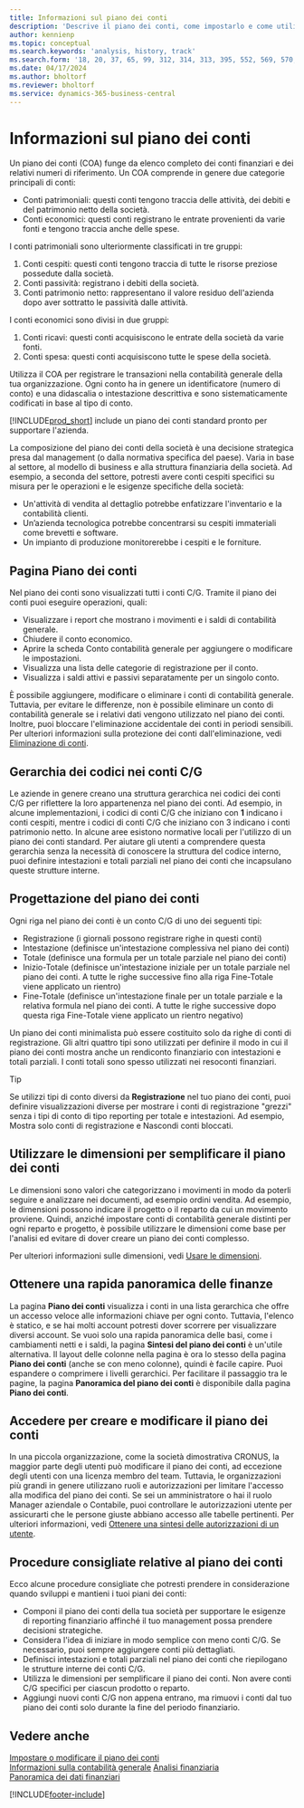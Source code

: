 ```yaml
---
title: Informazioni sul piano dei conti
description: 'Descrive il piano dei conti, come impostarlo e come utilizzarlo.'
author: kennienp
ms.topic: conceptual
ms.search.keywords: 'analysis, history, track'
ms.search.form: '18, 20, 37, 65, 99, 312, 314, 313, 395, 552, 569, 570, 634, 790, 791, 1158'
ms.date: 04/17/2024
ms.author: bholtorf
ms.reviewer: bholtorf
ms.service: dynamics-365-business-central
---
```


# <a name="understanding-the-chart-of-accounts"></a>Informazioni sul piano dei conti

Un piano dei conti (COA) funge da elenco completo dei conti finanziari e dei relativi numeri di riferimento. Un COA comprende in genere due categorie principali di conti:

- Conti patrimoniali: questi conti tengono traccia delle attività, dei debiti e del patrimonio netto della società.
- Conti economici: questi conti registrano le entrate provenienti da varie fonti e tengono traccia anche delle spese.

I conti patrimoniali sono ulteriormente classificati in tre gruppi:

1. Conti cespiti: questi conti tengono traccia di tutte le risorse preziose possedute dalla società.
1. Conti passività: registrano i debiti della società.
1. Conti patrimonio netto: rappresentano il valore residuo dell'azienda dopo aver sottratto le passività dalle attività.

I conti economici sono divisi in due gruppi:

1. Conti ricavi: questi conti acquisiscono le entrate della società da varie fonti.
1. Conti spesa: questi conti acquisiscono tutte le spese della società.

Utilizza il COA per registrare le transazioni nella contabilità generale della tua organizzazione. Ogni conto ha in genere un identificatore (numero di conto) e una didascalia o intestazione descrittiva e sono sistematicamente codificati in base al tipo di conto.

[!INCLUDE[prod_short](includes/prod_short.md)] include un piano dei conti standard pronto per supportare l'azienda.

La composizione del piano dei conti della società è una decisione strategica presa dal management (o dalla normativa specifica del paese). Varia in base al settore, al modello di business e alla struttura finanziaria della società. Ad esempio, a seconda del settore, potresti avere conti cespiti specifici su misura per le operazioni e le esigenze specifiche della società:

* Un'attività di vendita al dettaglio potrebbe enfatizzare l'inventario e la contabilità clienti.
* Un’azienda tecnologica potrebbe concentrarsi su cespiti immateriali come brevetti e software.
* Un impianto di produzione monitorerebbe i cespiti e le forniture.

## <a name="the-chart-of-accounts-page"></a>Pagina Piano dei conti

Nel piano dei conti sono visualizzati tutti i conti C/G. Tramite il piano dei conti puoi eseguire operazioni, quali:  

* Visualizzare i report che mostrano i movimenti e i saldi di contabilità generale.  
* Chiudere il conto economico.  
* Aprire la scheda Conto contabilità generale per aggiungere o modificare le impostazioni.  
* Visualizza una lista delle categorie di registrazione per il conto.
* Visualizza i saldi attivi e passivi separatamente per un singolo conto.

È possibile aggiungere, modificare o eliminare i conti di contabilità generale. Tuttavia, per evitare le differenze, non è possibile eliminare un conto di contabilità generale se i relativi dati vengono utilizzato nel piano dei conti. Inoltre, puoi bloccare l'eliminazione accidentale dei conti in periodi sensibili. Per ulteriori informazioni sulla protezione dei conti dall'eliminazione, vedi [Eliminazione di conti](finance-setup-chart-accounts.md#delete-accounts).  

## <a name="the-code-hierarchy-in-gl-accounts"></a>Gerarchia dei codici nei conti C/G

Le aziende in genere creano una struttura gerarchica nei codici dei conti C/G per riflettere la loro appartenenza nel piano dei conti. Ad esempio, in alcune implementazioni, i codici di conti C/G che iniziano con **1** indicano i conti cespiti, mentre i codici di conti C/G che iniziano con 3 indicano i conti patrimonio netto. In alcune aree esistono normative locali per l'utilizzo di un piano dei conti standard. Per aiutare gli utenti a comprendere questa gerarchia senza la necessità di conoscere la struttura del codice interno, puoi definire intestazioni e totali parziali nel piano dei conti che incapsulano queste strutture interne.

## <a name="designing-your-chart-of-accounts"></a>Progettazione del piano dei conti

Ogni riga nel piano dei conti è un conto C/G di uno dei seguenti tipi:

* Registrazione (i giornali possono registrare righe in questi conti)
* Intestazione (definisce un'intestazione complessiva nel piano dei conti)
* Totale (definisce una formula per un totale parziale nel piano dei conti)
* Inizio-Totale (definisce un'intestazione iniziale per un totale parziale nel piano dei conti. A tutte le righe successive fino alla riga Fine-Totale viene applicato un rientro)
* Fine-Totale (definisce un'intestazione finale per un totale parziale e la relativa formula nel piano dei conti. A tutte le righe successive dopo questa riga Fine-Totale viene applicato un rientro negativo)

Un piano dei conti minimalista può essere costituito solo da righe di conti di registrazione. Gli altri quattro tipi sono utilizzati per definire il modo in cui il piano dei conti mostra anche un rendiconto finanziario con intestazioni e totali parziali. I conti totali sono spesso utilizzati nei resoconti finanziari.

> [!TIP]
> Se utilizzi tipi di conto diversi da **Registrazione** nel tuo piano dei conti, puoi definire visualizzazioni diverse per mostrare i conti di registrazione "grezzi" senza i tipi di conto di tipo reporting per totale e intestazioni. Ad esempio, Mostra solo conti di registrazione e Nascondi conti bloccati.

## <a name="use-dimensions-to-simplify-your-chart-of-accounts"></a>Utilizzare le dimensioni per semplificare il piano dei conti

Le dimensioni sono valori che categorizzano i movimenti in modo da poterli seguire e analizzare nei documenti, ad esempio ordini vendita. Ad esempio, le dimensioni possono indicare il progetto o il reparto da cui un movimento proviene. Quindi, anziché impostare conti di contabilità generale distinti per ogni reparto e progetto, è possibile utilizzare le dimensioni come base per l'analisi ed evitare di dover creare un piano dei conti complesso.

Per ulteriori informazioni sulle dimensioni, vedi [Usare le dimensioni](finance-dimensions.md).

## <a name="get-a-quick-overview-of-your-finances"></a>Ottenere una rapida panoramica delle finanze

La pagina **Piano dei conti** visualizza i conti in una lista gerarchica che offre un accesso veloce alle informazioni chiave per ogni conto. Tuttavia, l'elenco è statico, e se hai molti account potresti dover scorrere per visualizzare diversi account. Se vuoi solo una rapida panoramica delle basi, come i cambiamenti netti e i saldi, la pagina **Sintesi del piano dei conti** è un'utile alternativa. Il layout delle colonne nella pagina è ora lo stesso della pagina **Piano dei conti** (anche se con meno colonne), quindi è facile capire. Puoi espandere o comprimere i livelli gerarchici. Per facilitare il passaggio tra le pagine, la pagina **Panoramica del piano dei conti** è disponibile dalla pagina **Piano dei conti**.

## <a name="access-to-create-and-edit-the-chart-of-accounts"></a>Accedere per creare e modificare il piano dei conti

In una piccola organizzazione, come la società dimostrativa CRONUS, la maggior parte degli utenti può modificare il piano dei conti, ad eccezione degli utenti con una licenza membro del team. Tuttavia, le organizzazioni più grandi in genere utilizzano ruoli e autorizzazioni per limitare l'accesso alla modifica del piano dei conti. Se sei un amministratore o hai il ruolo Manager aziendale o Contabile, puoi controllare le autorizzazioni utente per assicurarti che le persone giuste abbiano accesso alle tabelle pertinenti. Per ulteriori informazioni, vedi [Ottenere una sintesi delle autorizzazioni di un utente](ui-define-granular-permissions.md#get-an-overview-of-a-users-permissions).  


<!-- ## Standard chart of accounts in different regions
Uncomment when we have more examples added to our localization documentation

Some regions have defined standards for the chart of accounts structure you should use in your company. 

Here are some examples of such standards that have been implemented in localized versions of [!INCLUDE[prod_short](includes/prod_short.md)]:

* [Standard chart of accounts in Denmark](localfunctionality/denmark/how-to-set-up-standard-coa.md)
-->

## <a name="chart-of-accounts-best-practices"></a>Procedure consigliate relative al piano dei conti

Ecco alcune procedure consigliate che potresti prendere in considerazione quando sviluppi e mantieni i tuoi piani dei conti:

* Componi il piano dei conti della tua società per supportare le esigenze di reporting finanziario affinché il tuo management possa prendere decisioni strategiche.
* Considera l'idea di iniziare in modo semplice con meno conti C/G. Se necessario, puoi sempre aggiungere conti più dettagliati.
* Definisci intestazioni e totali parziali nel piano dei conti che riepilogano le strutture interne dei conti C/G.
* Utilizza le dimensioni per semplificare il piano dei conti. Non avere conti C/G specifici per ciascun prodotto o reparto.
* Aggiungi nuovi conti C/G non appena entrano, ma rimuovi i conti dal tuo piano dei conti solo durante la fine del periodo finanziario.

## <a name="see-also"></a>Vedere anche

[Impostare o modificare il piano dei conti](finance-setup-chart-accounts.md)  
[Informazioni sulla contabilità generale](finance-general-ledger.md)
[Analisi finanziaria](bi.md)  
[Panoramica dei dati finanziari](finance.md)  

[!INCLUDE[footer-include](includes/footer-banner.md)]
